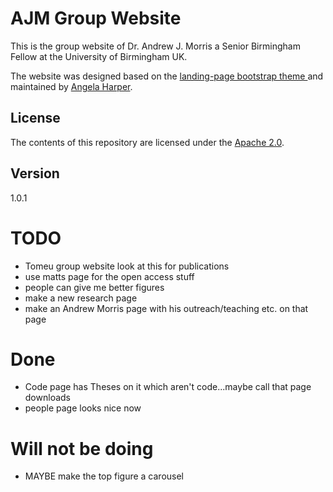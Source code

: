 # AJM Group Website 

This is the group website of Dr. Andrew J. Morris a Senior Birmingham Fellow at the University of Birmingham UK.

The website was designed based on the [landing-page bootstrap theme ](http://startbootstrap.com/templates/landing-page/) and maintained by [Angela Harper](http://harpaf13.github.io).

## License
The contents of this repository are licensed under the [Apache
2.0](http://www.apache.org/licenses/LICENSE-2.0.html).

## Version
1.0.1


# TODO
- Tomeu group website look at this for publications
- use matts page for the open access stuff
- people can give me better figures
- make a new research page
- make an Andrew Morris page with his outreach/teaching etc. on that page

# Done
- Code page has Theses on it which aren't code...maybe call that page downloads
- people page looks nice now

# Will not be doing
- MAYBE make the top figure a carousel
